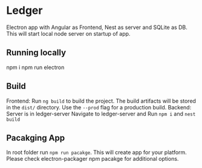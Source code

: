# Ledger

Electron app with Angular as Frontend, Nest as server and SQLite as DB.
This will start local node server on startup of app.

## Running locally
npm i
npm run electron

## Build
Frontend:
Run `ng build` to build the project. The build artifacts will be stored in the `dist/` directory. Use the `--prod` flag for a production build.
Backend:
Server is in ledger-server
Navigate to ledger-server and
Run `npm i` and `nest build`

## Pacakging App
In root folder run `npm run pacakge`.
This will create app for your platform.
Please check electron-packager npm pacakge for additional options.

